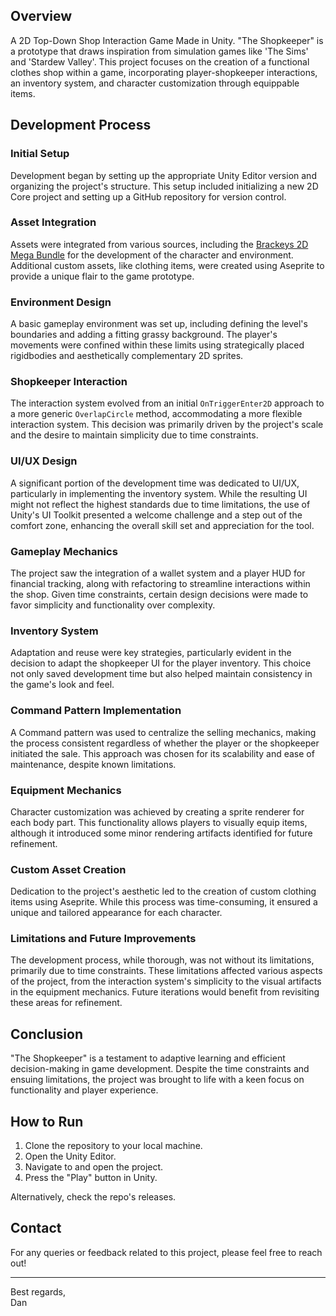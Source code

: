 ## Overview

A 2D Top-Down Shop Interaction Game Made in Unity. "The Shopkeeper" is a prototype that draws inspiration from simulation games like 'The Sims' and 'Stardew Valley'. This project focuses on the creation of a functional clothes shop within a game, incorporating player-shopkeeper interactions, an inventory system, and character customization through equippable items.

## Development Process

### Initial Setup
Development began by setting up the appropriate Unity Editor version and organizing the project's structure. This setup included initializing a new 2D Core project and setting up a GitHub repository for version control.

### Asset Integration
Assets were integrated from various sources, including the [Brackeys 2D Mega Bundle](https://assetstore.unity.com/packages/2d/characters/2d-mega-bundle-177124) for the development of the character and environment. Additional custom assets, like clothing items, were created using Aseprite to provide a unique flair to the game prototype.

### Environment Design
A basic gameplay environment was set up, including defining the level's boundaries and adding a fitting grassy background. The player's movements were confined within these limits using strategically placed rigidbodies and aesthetically complementary 2D sprites.

### Shopkeeper Interaction
The interaction system evolved from an initial `OnTriggerEnter2D` approach to a more generic `OverlapCircle` method, accommodating a more flexible interaction system. This decision was primarily driven by the project's scale and the desire to maintain simplicity due to time constraints.

### UI/UX Design
A significant portion of the development time was dedicated to UI/UX, particularly in implementing the inventory system. While the resulting UI might not reflect the highest standards due to time limitations, the use of Unity's UI Toolkit presented a welcome challenge and a step out of the comfort zone, enhancing the overall skill set and appreciation for the tool.

### Gameplay Mechanics
The project saw the integration of a wallet system and a player HUD for financial tracking, along with refactoring to streamline interactions within the shop. Given time constraints, certain design decisions were made to favor simplicity and functionality over complexity.

### Inventory System
Adaptation and reuse were key strategies, particularly evident in the decision to adapt the shopkeeper UI for the player inventory. This choice not only saved development time but also helped maintain consistency in the game's look and feel.

### Command Pattern Implementation
A Command pattern was used to centralize the selling mechanics, making the process consistent regardless of whether the player or the shopkeeper initiated the sale. This approach was chosen for its scalability and ease of maintenance, despite known limitations.

### Equipment Mechanics
Character customization was achieved by creating a sprite renderer for each body part. This functionality allows players to visually equip items, although it introduced some minor rendering artifacts identified for future refinement.

### Custom Asset Creation
Dedication to the project's aesthetic led to the creation of custom clothing items using Aseprite. While this process was time-consuming, it ensured a unique and tailored appearance for each character.

### Limitations and Future Improvements
The development process, while thorough, was not without its limitations, primarily due to time constraints. These limitations affected various aspects of the project, from the interaction system's simplicity to the visual artifacts in the equipment mechanics. Future iterations would benefit from revisiting these areas for refinement.

## Conclusion
"The Shopkeeper" is a testament to adaptive learning and efficient decision-making in game development. Despite the time constraints and ensuing limitations, the project was brought to life with a keen focus on functionality and player experience.

## How to Run
1. Clone the repository to your local machine.
2. Open the Unity Editor.
3. Navigate to and open the project.
4. Press the "Play" button in Unity.

Alternatively, check the repo's releases.

## Contact
For any queries or feedback related to this project, please feel free to reach out!

---

Best regards,  
Dan
